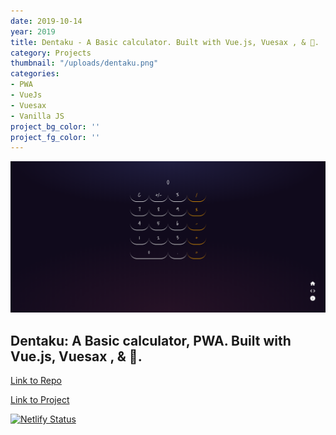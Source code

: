 ```yaml
---
date: 2019-10-14
year: 2019
title: Dentaku - A Basic calculator. Built with Vue.js, Vuesax , & 💜.
category: Projects
thumbnail: "/uploads/dentaku.png"
categories:
- PWA
- VueJs
- Vuesax
- Vanilla JS
project_bg_color: ''
project_fg_color: ''
---
```



![...](/uploads/dentaku.png)  


Dentaku: A Basic calculator, PWA. Built with Vue.js, Vuesax , & 💜.  
---
[Link to Repo](https://github.com/SourceAura/Dentaku) 

[Link to Project](https://dentaku.netlify.com) 

[![Netlify Status](https://api.netlify.com/api/v1/badges/1e89f57c-185a-45e3-a537-646d97b9a10e/deploy-status)](https://app.netlify.com/sites/dentaku/deploys)

